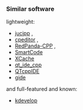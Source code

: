 ### Similar software

lightweight:
* [jucipp](https://gitlab.com/cppit/jucipp) ,
* [cpeditor](https://github.com/cpeditor/cpeditor) ,
* [RedPanda-CPP](https://github.com/royqh1979/RedPanda-CPP) ,
* [SmartCode](https://github.com/achabdo/SmartCode)
* [XCache](https://github.com/RedFox-longan/XCache)
* [qt_ide_cpp](https://github.com/espmaniac/qt_ide_cpp)
* [QTcppIDE](https://github.com/Luigi-Pizzolito/QTcppIDE)
* [gide](https://github.com/alinarezrangel/gide)

and full-featured and known:
* [kdevelop](https://github.com/KDE/kdevelop)
